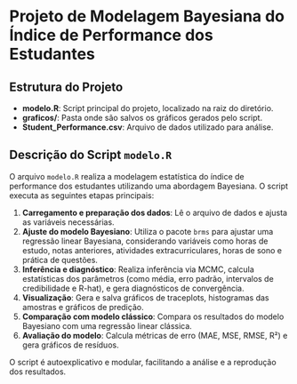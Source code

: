 # Projeto de Modelagem Bayesiana do Índice de Performance dos Estudantes  

## Estrutura do Projeto

- **modelo.R**: Script principal do projeto, localizado na raiz do diretório.  
- **graficos/**: Pasta onde são salvos os gráficos gerados pelo script.
- **Student_Performance.csv**: Arquivo de dados utilizado para análise.

## Descrição do Script `modelo.R`

O arquivo `modelo.R` realiza a modelagem estatística do índice de performance dos estudantes utilizando uma abordagem Bayesiana. O script executa as seguintes etapas principais:

1. **Carregamento e preparação dos dados**: Lê o arquivo de dados e ajusta as variáveis necessárias.
2. **Ajuste do modelo Bayesiano**: Utiliza o pacote `brms` para ajustar uma regressão linear Bayesiana, considerando variáveis como horas de estudo, notas anteriores, atividades extracurriculares, horas de sono e prática de questões.
3. **Inferência e diagnóstico**: Realiza inferência via MCMC, calcula estatísticas dos parâmetros (como média, erro padrão, intervalos de credibilidade e R-hat), e gera diagnósticos de convergência.
4. **Visualização**: Gera e salva gráficos de traceplots, histogramas das amostras e gráficos de predição.
5. **Comparação com modelo clássico**: Compara os resultados do modelo Bayesiano com uma regressão linear clássica.
6. **Avaliação do modelo**: Calcula métricas de erro (MAE, MSE, RMSE, R²) e gera gráficos de resíduos.

O script é autoexplicativo e modular, facilitando a análise e a reprodução dos resultados.